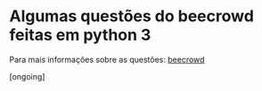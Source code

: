 # Algumas questões do beecrowd feitas em python 3

Para mais informações sobre as questões: [beecrowd](https://www.beecrowd.com.br/judge/pt/problems/index/1?page=2)

[ongoing]
